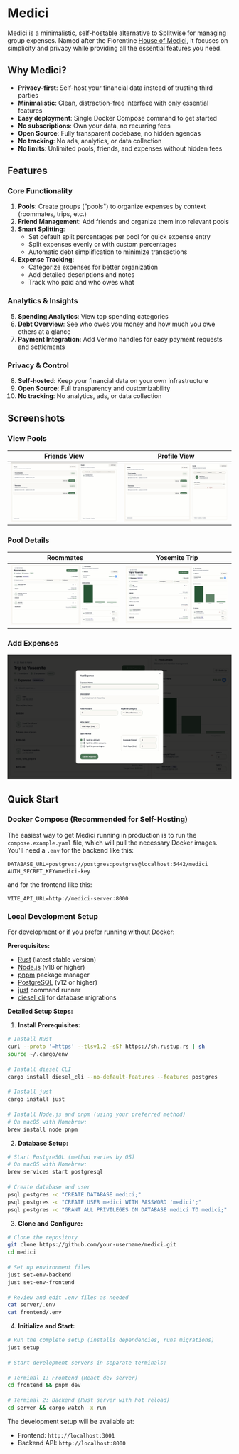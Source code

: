 # Medici

Medici is a minimalistic, self-hostable alternative to Splitwise for managing group expenses. Named after the Florentine [House of Medici](https://en.wikipedia.org/wiki/House_of_Medici), it focuses on simplicity and privacy while providing all the essential features you need.

## Why Medici?

- **Privacy-first**: Self-host your financial data instead of trusting third parties
- **Minimalistic**: Clean, distraction-free interface with only essential features
- **Easy deployment**: Single Docker Compose command to get started
- **No subscriptions**: Own your data, no recurring fees
- **Open Source**: Fully transparent codebase, no hidden agendas
- **No tracking**: No ads, analytics, or data collection
- **No limits**: Unlimited pools, friends, and expenses without hidden fees

## Features

### Core Functionality

1. **Pools**: Create groups ("pools") to organize expenses by context (roommates, trips, etc.)
2. **Friend Management**: Add friends and organize them into relevant pools
3. **Smart Splitting**:
   - Set default split percentages per pool for quick expense entry
   - Split expenses evenly or with custom percentages
   - Automatic debt simplification to minimize transactions
4. **Expense Tracking**:
   - Categorize expenses for better organization
   - Add detailed descriptions and notes
   - Track who paid and who owes what

### Analytics & Insights

5. **Spending Analytics**: View top spending categories
6. **Debt Overview**: See who owes you money and how much you owe others at a glance
7. **Payment Integration**: Add Venmo handles for easy payment requests and settlements

### Privacy & Control

8. **Self-hosted**: Keep your financial data on your own infrastructure
9. **Open Source**: Full transparency and customizability
10. **No tracking**: No analytics, ads, or data collection

## Screenshots

### View Pools

|             Friends View              |                   Profile View                    |
| :-----------------------------------: | :-----------------------------------------------: |
| ![](./screenshots/pools-overview.png) | ![](./screenshots/pools-overview-profile-tab.png) |

### Pool Details

|            Roommates             |            Yosemite Trip             |
| :------------------------------: | :----------------------------------: |
| ![](./screenshots/roommates.png) | ![](./screenshots/yosemite-trip.png) |

### Add Expenses

![Add Expenses](./screenshots/add-expense.png)

## Quick Start

### Docker Compose (Recommended for Self-Hosting)

The easiest way to get Medici running in production is to run the `compose.example.yaml` file, which will pull the necessary Docker images. You'll need a `.env` for the backend like this:

```
DATABASE_URL=postgres://postgres:postgres@localhost:5442/medici
AUTH_SECRET_KEY=medici-key
```

and for the frontend like this:

```
VITE_API_URL=http://medici-server:8000
```

### Local Development Setup

For development or if you prefer running without Docker:

**Prerequisites:**

- [Rust](https://rustup.rs/) (latest stable version)
- [Node.js](https://nodejs.org/) (v18 or higher)
- [pnpm](https://pnpm.io/) package manager
- [PostgreSQL](https://postgresql.org/) (v12 or higher)
- [just](https://github.com/casey/just) command runner
- [diesel_cli](https://diesel.rs/guides/getting-started) for database migrations

**Detailed Setup Steps:**

1. **Install Prerequisites:**

```bash
# Install Rust
curl --proto '=https' --tlsv1.2 -sSf https://sh.rustup.rs | sh
source ~/.cargo/env

# Install diesel CLI
cargo install diesel_cli --no-default-features --features postgres

# Install just
cargo install just

# Install Node.js and pnpm (using your preferred method)
# On macOS with Homebrew:
brew install node pnpm
```

2. **Database Setup:**

```bash
# Start PostgreSQL (method varies by OS)
# On macOS with Homebrew:
brew services start postgresql

# Create database and user
psql postgres -c "CREATE DATABASE medici;"
psql postgres -c "CREATE USER medici WITH PASSWORD 'medici';"
psql postgres -c "GRANT ALL PRIVILEGES ON DATABASE medici TO medici;"
```

3. **Clone and Configure:**

```bash
# Clone the repository
git clone https://github.com/your-username/medici.git
cd medici

# Set up environment files
just set-env-backend
just set-env-frontend

# Review and edit .env files as needed
cat server/.env
cat frontend/.env
```

4. **Initialize and Start:**

```bash
# Run the complete setup (installs dependencies, runs migrations)
just setup

# Start development servers in separate terminals:

# Terminal 1: Frontend (React dev server)
cd frontend && pnpm dev

# Terminal 2: Backend (Rust server with hot reload)
cd server && cargo watch -x run
```

The development setup will be available at:

- Frontend: `http://localhost:3001`
- Backend API: `http://localhost:8000`
